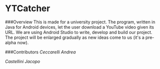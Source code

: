 YTCatcher
=========

###Overview
This is made for a university project. The program, written in Java for Android devices, let the user download a YouTube video given its URL. We are using Android Studio to write, develop and build our project. The project will be enlarged gradually as new ideas come to us (it's a pre-alpha now).

###Contributors
*Ceccarelli Andrea*

*Castellini Jacopo*
